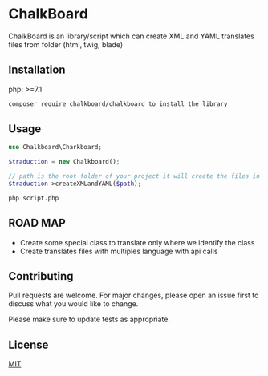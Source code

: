 # ChalkBoard

ChalkBoard is an library/script which can create XML and YAML translates files from folder (html, twig, blade)

## Installation

php: >=7.1


```bash
composer require chalkboard/chalkboard to install the library
```

## Usage

```php
use Chalkboard\Charkboard;

$traduction = new Chalkboard();

// path is the root folder of your project it will create the files in translates/
$traduction->createXMLandYAML($path);
```

```bash
php script.php
```


## ROAD MAP 

- Create some special class to translate only where we identify the class
- Create translates files with multiples language with api calls




## Contributing
Pull requests are welcome. For major changes, please open an issue first to discuss what you would like to change.

Please make sure to update tests as appropriate.

## License
[MIT](https://choosealicense.com/licenses/mit/)